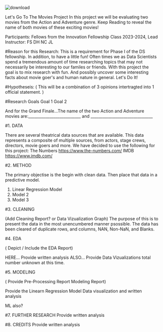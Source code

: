 

![download](https://github.com/deebaby001/LetsGoToTheMovies/assets/14750340/56c612cd-9441-4d63-8bb1-78f9540f0e2b)


Let's Go To The Movies Project
In this project we will be evaluating two movies from the Action and Adventure genre. Keep Reading to reveal the name of both movies of these exciting movies!

Participants: Fellows from the Innovation Fellowship Class 2023-2024, Lead Instructor: FS
DH
NC
JL

#Reason for this Research: This is a requirement for Phase I of the DS fellowship. 
In addition, to have a little fun! Often times we as Data Scientists spend a tremendous amount of time researching topics that may not necessarily be interesting to our familes or friends. With this project the goal is to mix research with fun. And possibly uncover some interesting facts about movie goer's and human nature in general. Let's Do It!

#Hypotheseis: ( This will be a combination of 3 opinions intertragted into 1 official statement. )

#Research Goals
Goal 1
Goal 2

And for the Grand Finale...The name of the two Action and Adventure movies are:___________________________ and ________________________________

#1. DATA

There are several theatrical data sources that are available. This data represents a composite of multiple sources, from actors, stage crews, directors, movie goers and more. We have decided to use the following for this project: 
The Numbers
https://www.the-numbers.com/
IMDB
https://www.imdb.com/

#2. METHOD

The primary objectise is the begin with clean data. Then place that data in a predictive model.

1. Linear Regression Model
2. Model 2
3. Model 3

#3. CLEANING

(Add Cleaning Report? or Data Vizualization Graph)
The purpose of this is to present the data in the most unencumbered manner psossible. The data has been cleared of duplicate rows, and columns, NAN, Non-NaN, and Blanks.

#4. EDA

( Depict / Include the EDA Report)

HERE... Provide written analysis
ALSO... Provide Data Vizualizations total number unknown at this time.

#5. MODELING

( Provide Pre-Processing Report Modeling Report)

Provide the Linearn Regression Model Data visualization and written analysis

ML also?

#7. FURTHER RESEARCH
Provide written analysis

#8. CREDITS
Provide written analysis











